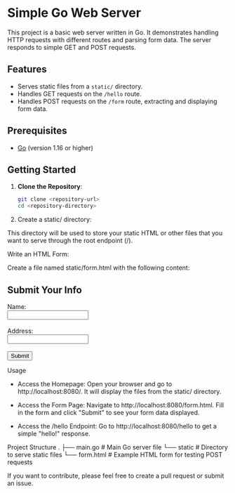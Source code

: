 # Simple Go Web Server

This project is a basic web server written in Go. It demonstrates handling HTTP requests with different routes and parsing form data. The server responds to simple GET and POST requests.

## Features

- Serves static files from a `static/` directory.
- Handles GET requests on the `/hello` route.
- Handles POST requests on the `/form` route, extracting and displaying form data.

## Prerequisites

- [Go](https://golang.org/doc/install) (version 1.16 or higher)

## Getting Started

1. **Clone the Repository**:

   ```bash
   git clone <repository-url>
   cd <repository-directory>

2. Create a static/ directory:

This directory will be used to store your static HTML or other files that you want to serve through the root endpoint (/).

Write an HTML Form:

Create a file named static/form.html with the following content:
<!DOCTYPE html>
<html lang="en">
<head>
    <meta charset="UTF-8">
    <title>Form Submission</title>
</head>
<body>
    <h2>Submit Your Info</h2>
    <form action="/form" method="post">
        <label for="name">Name:</label><br>
        <input type="text" id="name" name="name"><br><br>
        <label for="address">Address:</label><br>
        <input type="text" id="address" name="address"><br><br>
        <input type="submit" value="Submit">
    </form>
</body>
</html>

Usage
- Access the Homepage: Open your browser and go to http://localhost:8080/. It will display the files from the static/ directory.

- Access the Form Page: Navigate to http://localhost:8080/form.html. Fill in the form and click "Submit" to see your form data displayed.

- Access the /hello Endpoint: Go to http://localhost:8080/hello to get a simple "hello!" response.


Project Structure
.
├── main.go           # Main Go server file
└── static            # Directory to serve static files
    └── form.html     # Example HTML form for testing POST requests

If you want to contribute, please feel free to create a pull request or submit an issue.
